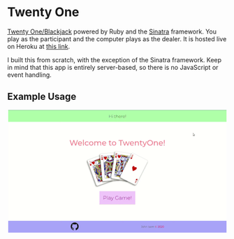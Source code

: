 # Twenty One #

[Twenty One/Blackjack][blackjack-wiki] powered by Ruby and the
[Sinatra][sinatra-site] framework. You play as the participant and the
computer plays as the dealer. It is hosted live on Heroku at [this
link][herokuapp].

I built this from scratch, with the exception of the Sinatra framework. Keep
in mind that this app is entirely server-based, so there is no JavaScript or
event handling.

## Example Usage ##

<p align="center">
  <img alt="Screencast of app" src="example.gif">
</p>

[blackjack-wiki]: https://en.wikipedia.org/wiki/Blackjack
[sinatra-site]: http://sinatrarb.com/
[herokuapp]: https://just-a-twenty-one-app.herokuapp.com/
